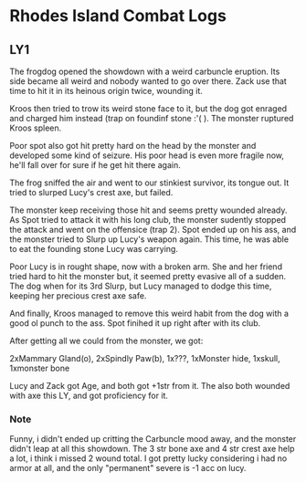# Rhodes Island Combat Logs  
## LY1 

The frogdog opened the showdown with a weird carbuncle eruption. Its side became all weird and nobody wanted to go over there. Zack use that time to hit it in its heinous origin twice, wounding it. 

Kroos then tried to trow its weird stone face to it, but the dog got enraged and charged him instead (trap on foundinf stone :'( ). The monster ruptured Kroos spleen. 

Poor spot also got hit pretty hard on the head by the monster and developed some kind of seizure. His poor head is even more fragile now, he'll fall over for sure if he get hit there again.

The frog sniffed the air and went to our stinkiest survivor, its tongue out. It tried to slurped Lucy's crest axe, but failed. 

The monster keep receiving those hit and seems pretty wounded already. As Spot tried to attack it with his long club, the monster sudently stopped the attack and went on the offensice (trap 2). Spot ended up on his ass, and the monster tried to Slurp up Lucy's weapon again. This time, he was able to eat the founding stone Lucy was carrying. 

Poor Lucy is in rought shape, now with a broken arm. She and her friend tried hard to hit the monster but, it seemed pretty evasive all of a sudden. The dog when for its 3rd Slurp, but Lucy managed to dodge this time, keeping her precious crest axe safe.

And finally, Kroos managed to remove this weird habit from the dog with a good ol punch to the ass. Spot finihed it up right after with its club. 

After getting all we could from the monster, we got: 

2xMammary Gland(o), 2xSpindly Paw(b), 1x???, 1xMonster hide, 1xskull, 1xmonster bone 

Lucy and Zack got Age, and both got +1str from it. The also both wounded with axe this LY, and got proficiency for it. 

### Note 
Funny, i didn't ended up critting the Carbuncle mood away, and the monster didn't leap at all this showdown. The 3 str bone axe and 4 str crest axe help a lot, i think i missed 2 wound total. I got pretty lucky considering i had no armor at all, and the only "permanent" severe is -1 acc on lucy. 
